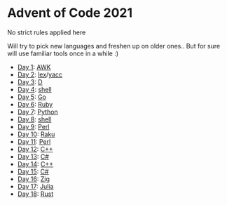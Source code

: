 # Advent of Code 2021

No strict rules applied here

Will try to pick new languages and freshen up on older ones.. But for sure will use familiar tools once in a while :)

* [Day 1](day01/README.md): [AWK](day01/day01.awk)
* [Day 2](day02/README.md): [lex](day02/day02.l)/[yacc](day02/day02.y)
* [Day 3](day03/README.md): [D](day03/day03.d)
* [Day 4](day04/README.md): [shell](day04/day04.sh)
* [Day 5](day05/README.md): [Go](day05/day05.go)
* [Day 6](day06/README.md): [Ruby](day06/day06.rb)
* [Day 7](day07/README.md): [Python](day07/day07.py)
* [Day 8](day08/README.md): [shell](day08/day08.sh)
* [Day 9](day09/README.md): [Perl](day09/day09.pl)
* [Day 10](day10/README.md): [Raku](day10/day10.raku)
* [Day 11](day11/README.md): [Perl](day11/day11.pl)
* [Day 12](day12/README.md): [C++](day12/day12.cpp)
* [Day 13](day13/README.md): [C\#](day13/Program.cs)
* [Day 14](day14/README.md): [C++](day14/day14.cpp)
* [Day 15](day15/README.md): [C\#](day15/Program.cs)
* [Day 16](day16/README.md): [Zig](day16/day16.zig)
* [Day 17](day17/README.md): [Julia](day17/day17.jl)
* [Day 18](day18/README.md): [Rust](day18/day18.rs)

